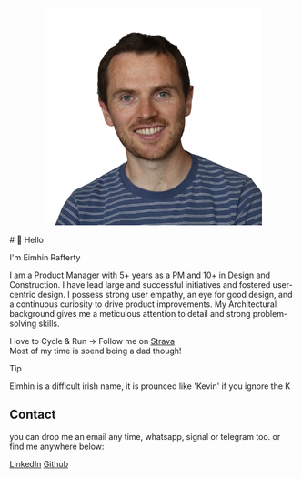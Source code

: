 
<!-- ![Eimhin Rafferty](https://www.eimhin.co/profile.jpg) -->
<p align=center>
    <img src="profile.jpg" alt="Eimhin Rafferty" style="width: 80px, height: 80px, border-radius: 50%; object-fit: cover;"> 
</p>
# 👋 Hello

I'm Eimhin Rafferty

I am a Product Manager with 5+ years as a PM and 10+ in Design and Construction. I have lead large and successful initiatives and fostered user-centric design. I possess strong user empathy, an eye for good design, and a continuous curiosity to drive product improvements. My Architectural background gives me a meticulous attention to detail and strong problem-solving skills.

I love to Cycle & Run -> Follow me on [Strava](https://www.strava.com/athletes/eimhin_rafferty)  
Most of my time is spend being a dad though!

> [!TIP]
> Eimhin is a difficult irish name, it is prounced like 'Kevin' if you ignore the K

## Contact

you can drop me an email any time, whatsapp, signal or telegram too.
or find me anywhere below:

[LinkedIn](https://www.linkedin.com/eimhin-rafferty) [Github](https://www.github.com/eimhinr)

